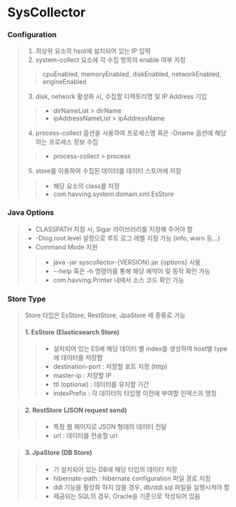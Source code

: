 # SysCollector

### Configuration
> 1. 최상위 요소의 hsot에 설치되어 있는 IP 입력
> 2. system-collect 요소에 각 수집 항목의 enable 여부 지정
>> cpuEnabled, memoryEnabled, diskEnabled, networkEnabled, engineEnabled
> 3. disk, network 활성화 시, 수집할 디렉토리명 및 IP Address 기입
>> * dirNameList > dirName
>> * ipAddressNameList > ipAddressName
> 4. process-collect 옵션을 사용하여 프로세스명 혹은 -Dname 옵션에 해당하는 프로세스 정보 수집
>> * process-collect > process
> 5. store를 이용하여 수집된 데이터를 데이터 스토어에 저장
>> * 해당 요소의 class를 지정
>> * com.havving.system.domain.xml.EsStore


### Java Options
> * CLASSPATH 지정 시, Sigar 라이브러리를 지정해 주어야 함
> * -Dlog.root.level 설정으로 루트 로그 레벨 지정 가능 (info, warn 등...)
> * Command Mode 지원
>> * java -jar syscollector-{VERSION}.jar {options} 사용
>> * --help 혹은 -h 명령어를 통해 해당 예약어 및 동작 확인 가능
>> * com.havving.Printer 내에서 소스 코드 확인 가능


### Store Type
> Store 타입은 EsStore, RestStore, JpaStore 세 종류로 가능
> #### 1. EsStore (Elasticsearch Store)
>> * 설치되어 있는 ES에 해당 데이터 별 index를 생성하여 host별 type에 데이터를 저장함
>> * destination-port : 저장할 포트 지정 (http)
>> * master-ip : 저장할 IP
>> * ttl (optional) : 데이터를 유지할 기간
>> * indexPrefix : 각 데이터의 타입명 이전에 부여할 인덱스의 명칭

> #### 2. RestStore (JSON request send)
>> * 특정 웹 페이지로 JSON 형태의 데이터 전달
>> * url : 데이터를 전송할 url

> #### 3. JpaStore (DB Store)
>> * 기 설치되어 있는 DB에 해당 타입의 데이터 저장
>> * hibernate-path : hibernate configuration 파일 경로 지정
>> * ddl 기능을 활성화 하지 않을 경우, db/ddl.sql 파일을 실행시켜야 함
>> * 제공되는 SQL의 경우, Oracle을 기준으로 작성되어 있음